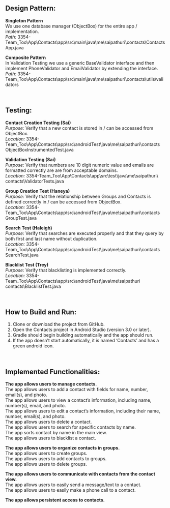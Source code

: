 ## Design Pattern: 

**Singleton Pattern**  
We use one database manager (ObjectBox) for the entire app / implementation.  
*Path:* 3354-Team_Too\App\Contacts\app\src\main\java\me\saipathuri\contacts\ContactsApp.java

**Composite Pattern**   
In Validation Testing we use a generic BaseValidator interface and then implement PhoneValidator and EmailValidator by extending the interface.  
*Path:* 3354-Team_Too\App\Contacts\app\src\main\java\me\saipathuri\contacts\utils\validators

<br />


## Testing:


**Contact Creation Testing (Sai)**   
*Purpose:* Verify that a new contact is stored in / can be accessed from ObjectBox.  
*Location:* 3354-Team_Too\App\Contacts\app\src\androidTest\java\me\saipathuri\contacts\
ObjectBoxInstrumentedTest.java  


**Validation Testing (Sai)**  
*Purpose:* Verify that numbers are 10 digit numeric value and emails are formatted correctly are are from acceptable domains.  
*Location:* 3354-Team_Too\App\Contacts\app\src\test\java\me\saipathuri\  contacts\ValidatorTests.java  

**Group Creation Test (Haneya)**  
*Purpose:* Verify that the relationship between Groups and Contacts is defined correctly in  / can be accessed from ObjectBox.  
*Location:* 3354-Team_Too\App\Contacts\app\src\androidTest\java\me\saipathuri\contacts\
GroupTest.java

**Search Test (Haleigh)**  
*Purpose:* Verify that searches are executed properly and that they query by both first and last  name without duplication.  
*Location:* 3354-Team_Too\App\Contacts\app\src\androidTest\java\me\saipathuri\contacts\
SearchTest.java

**Blacklist Test (Trey)**  
*Purpose:* Verify that blacklisting is implemented correctly.  
*Location:* 3354-Team_Too\App\Contacts\app\src\androidTest\java\me\saipathuri\
contacts\BlacklistTest.java

<br />

## How to Build and Run:
1. Clone or download the project from GitHub.
2. Open the Contacts project in Android Studio (version 3.0 or later).
3. Gradle should begin building automatically and the app should run.
4. If the app doesn’t start automatically, it is named ‘Contacts’ and has a green android icon.

<br />

## Implemented Functionalities:

**The app allows users to manage contacts.**  
The app allows users to add a contact with fields for name, number, email(s), and photo.  
The app allows users to view a contact’s information, including name, number(s), email, and photo.  
The app allows users to edit a contact’s information, including their name, number, email(s), and photo.  
The app allows users to delete a contact.  
The app allows users to search for specific contacts by name.  
The app sorts contact by name in the main view.  
The app allows users to blacklist a contact.  

**The app allows users to organize contacts in groups.**  
The app allows users to create groups.  
The app allows  users to add contacts to groups.  
The app allows  users to delete groups.  

**The app allows users to communicate with contacts from the contact view.**  
The app allows users to easily send a message/text to a contact.  
The app allows users to easily make a phone call to a contact.  

**The app allows persistent access to contacts.**








